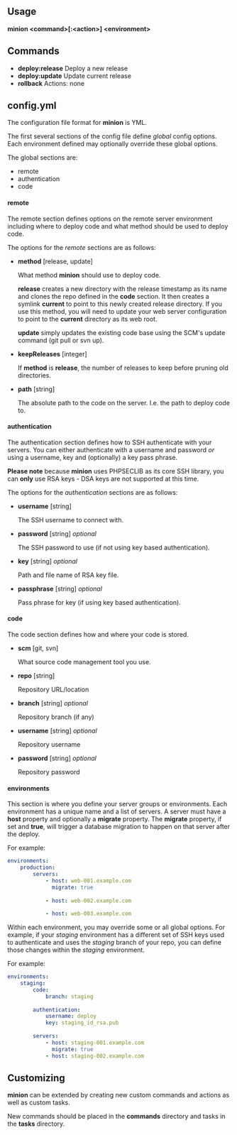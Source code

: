 ## Usage
**minion \<command\>\[\:\<action\>\] \<environment>**

## Commands
* **deploy:release** Deploy a new release
* **deploy:update** Update current release
* **rollback** Actions: none

## config.yml
The configuration file format for **minion** is YML.

The first several sections of the config file define *global* config options. Each environment defined may optionally
override these global options. 

The global sections are:

* remote
* authentication
* code


#### remote
The remote section defines options on the remote server environment including where to deploy code and what method should
be used to deploy code.

The options for the *remote* sections are as follows:

* **method** [release, update]

	What method **minion** should use to deploy code.
	
	**release** creates a new directory with the release timestamp as its name
	and clones the repo defined in the **code** section. It then creates a symlink **current** to point to this newly created
	release directory. If you use this method, you will need to update your web server configuration to point to the **current**
	directory as its web root.
	
	**update** simply updates the existing code base using the SCM's update
	command (git pull or svn up).

* **keepReleases** [integer]

	If **method** is **release**, the number of releases to keep before pruning old directories.
	
* **path** [string]

	The absolute path to the code on the server. I.e. the path to deploy code to.


#### authentication
The authentication section defines how to SSH authenticate with your servers. You can either authenticate with a username
and password *or* using a username, key and (optionally) a key pass phrase.

**Please note** because **minion** uses PHPSECLIB as its core SSH library, you can **only** use RSA keys - DSA keys are
not supported at this time.

The options for the *authentication* sections are as follows:

* **username** [string]

	The SSH username to connect with.

* **password** [string] *optional*

	The SSH password to use (if not using key based authentication).

* **key** [string] *optional*

	Path and file name of RSA key file.

* **passphrase** [string] *optional*

	Pass phrase for key (if using key based authentication).


#### code
The code section defines how and where your code is stored.

* **scm** [git, svn]

	What source code management tool you use.

* **repo** [string]

	Repository URL/location

* **branch** [string] *optional*

	Repository branch (if any)

* **username** [string] *optional*

	Repository username

* **password** [string] *optional*

	Repository password



#### environments
This section is where you define your server groups or environments. Each environment has a unique name and a list of
servers. A server must have a **host** property and optionally a **migrate** property. The **migrate** property, if set
and **true**, will trigger a database migration to happen on that server after the deploy.

For example:


```yml
environments:
	production:
		servers:
			- host: web-001.example.com
			  migrate: true
				
			- host: web-002.example.com
			
			- host: web-003.example.com
```
				

Within each environment, you may override some or all global options. For example, if your *staging* environment
has a different set of SSH keys used to authenticate and uses the *staging* branch of your repo, you can define those
changes within the *staging* environment.

For example:

```yml
environments:
	staging:
		code:
			branch: staging
			
		authentication:
			username: deploy
			key: staging_id_rsa.pub
			
		servers:
			- host: staging-001.example.com
			  migrate: true
			- host: staging-002.example.com
```

## Customizing
**minion** can be extended by creating new custom commands and actions as well as custom tasks.

New commands should be placed in the **commands** directory and tasks in the **tasks** directory.
